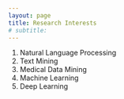 ```yaml
---
layout: page
title: Research Interests
# subtitle: 
---
```


1. Natural Language Processing
2. Text Mining
3. Medical Data Mining
4. Machine Learning
5. Deep Learning
